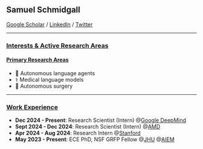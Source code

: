 ## Samuel Schmidgall
<a href="https://scholar.google.com/citations?user=bQDooZEAAAAJ&hl=en">Google Scholar</a> / <a href="https://www.linkedin.com/in/samuel-schmidgall-288632162/">LinkedIn</a> / <a href="https://twitter.com/SRSchmidgall">Twitter</a> 

---------------
### <ins>Interests & Active Research Areas</ins>
#### <ins>Primary Research Areas</ins>

* 🚂 Autonomous language agents
* ⚕️ Medical language models
* 🧬 Autonomous surgery
---------------

### <ins>Work Experience</ins>
* **Dec 2024 - Present**: Research Scientist (Intern) @<a href="https://deepmind.google/">Google DeepMind</a>
* **Sept 2024 - Dec 2024**: Research Scientist (Intern) @<a href="https://www.amd.com/en.html">AMD</a>
* **Apr 2024 - Aug 2024**: Research Intern @<a href="https://med.stanford.edu/">Stanford</a>
* **May 2023 - Present**: ECE PhD, NSF GRFP Fellow @<a href="https://www.jhu.edu/">JHU</a> @<a href="https://aiem.jhu.edu">AIEM</a>

